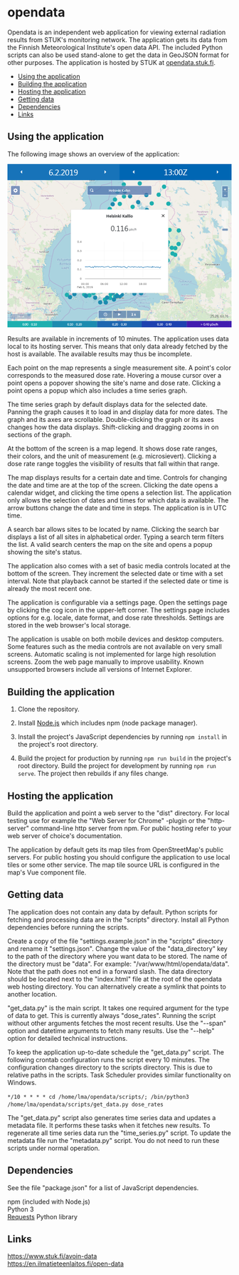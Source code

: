 # opendata

Opendata is an independent web application for viewing external radiation results from STUK's monitoring network. The application gets its data from the Finnish Meteorological Institute's open data API.  The included Python scripts can also be used stand-alone to get the data in GeoJSON format for other purposes. The application is hosted by STUK at [opendata.stuk.fi](https://opendata.stuk.fi).

- [Using the application](#using-the-application)
- [Building the application](#building-the-application)
- [Hosting the application](#hosting-the-application)
- [Getting data](#getting-data)
- [Dependencies](#dependencies)
- [Links](#links)

## Using the application

The following image shows an overview of the application:

![](docs/overview.PNG)

Results are available in increments of 10 minutes. The application uses data local to its hosting server. This means that only data already fetched by the host is available. The available results may thus be incomplete.

Each point on the map represents a single measurement site. A point's color corresponds to the measured dose rate. Hovering a mouse cursor over a point opens a popover showing the site's name and dose rate. Clicking a point opens a popup which also includes a time series graph.

The time series graph by default displays data for the selected date. Panning the graph causes it to load in and display data for more dates. The graph and its axes are scrollable. Double-clicking the graph or its axes changes how the data displays. Shift-clicking and dragging zooms in on sections of the graph.

At the bottom of the screen is a map legend. It shows dose rate ranges, their colors, and the unit of measurement (e.g. microsievert). Clicking a dose rate range toggles the visibility of results that fall within that range.

The map displays results for a certain date and time. Controls for changing the date and time are at the top of the screen. Clicking the date opens a calendar widget, and clicking the time opens a selection list. The application only allows the selection of dates and times for which data is available. The arrow buttons change the date and time in steps. The application is in UTC time.

A search bar allows sites to be located by name. Clicking the search bar displays a list of all sites in alphabetical order. Typing a search term filters the list. A valid search centers the map on the site and opens a popup showing the site's status.

The application also comes with a set of basic media controls located at the bottom of the screen. They increment the selected date or time with a set interval. Note that playback cannot be started if the selected date or time is already the most recent one.

The application is configurable via a settings page. Open the settings page by clicking the cog icon in the upper-left corner. The settings page includes options for e.g. locale, date format, and dose rate thresholds. Settings are stored in the web browser's local storage.

The application is usable on both mobile devices and desktop computers. Some features such as the media controls are not available on very small screens. Automatic scaling is not implemented for large high resolution screens. Zoom the web page manually to improve usability. Known unsupported browsers include all versions of Internet Explorer.

## Building the application

1. Clone the repository.

2. Install [Node.js](https://nodejs.org) which includes npm (node package manager).

3. Install the project's JavaScript dependencies by running `npm install` in the project's root directory.

4. Build the project for production by running `npm run build` in the project's root directory. Build the project for development by running `npm run serve`. The project then rebuilds if any files change.

## Hosting the application

Build the application and point a web server to the "dist" directory. For local testing use for example the "Web Server for Chrome" -plugin or the "http-server" command-line http server from npm. For public hosting refer to your web server of choice's documentation.

The application by default gets its map tiles from OpenStreetMap's public servers. For public hosting you should configure the application to use local tiles or some other service. The map tile source URL is configured in the map's Vue component file.

## Getting data

The application does not contain any data by default. Python scripts for fetching and processing data are in the "scripts" directory. Install all Python dependencies before running the scripts.

Create a copy of the file "settings.example.json" in the "scripts" directory and rename it "settings.json". Change the value of the "data_directory" key to the path of the directory where you want data to be stored. The name of the directory must be "data". For example: "/var/www/html/opendata/data". Note that the path does not end in a forward slash. The data directory should be located next to the "index.html" file at the root of the opendata web hosting directory. You can alternatively create a symlink that points to another location.

"get_data.py" is the main script. It takes one required argument for the type of data to get. This is currently always "dose_rates". Running the script without other arguments fetches the most recent results. Use the "--span" option and datetime arguments to fetch many results. Use the "--help" option for detailed technical instructions.

To keep the application up-to-date schedule the "get_data.py" script. The following crontab configuration runs the script every 10 minutes. The configuration changes directory to the scripts directory. This is due to relative paths in the scripts. Task Scheduler provides similar functionality on Windows.

`*/10 * * * * cd /home/lma/opendata/scripts/; /bin/python3 /home/lma/opendata/scripts/get_data.py dose_rates`

The "get_data.py" script also generates time series data and updates a metadata file. It performs these tasks when it fetches new results. To regenerate all time series data run the "time_series.py" script. To update the metadata file run the "metadata.py" script. You do not need to run these scripts under normal operation.

## Dependencies

See the file "package.json" for a list of JavaScript dependencies.

npm (included with Node.js)<br>
Python 3<br>
[Requests](https://github.com/requests/requests) Python library

## Links

https://www.stuk.fi/avoin-data<br>
https://en.ilmatieteenlaitos.fi/open-data<br>
